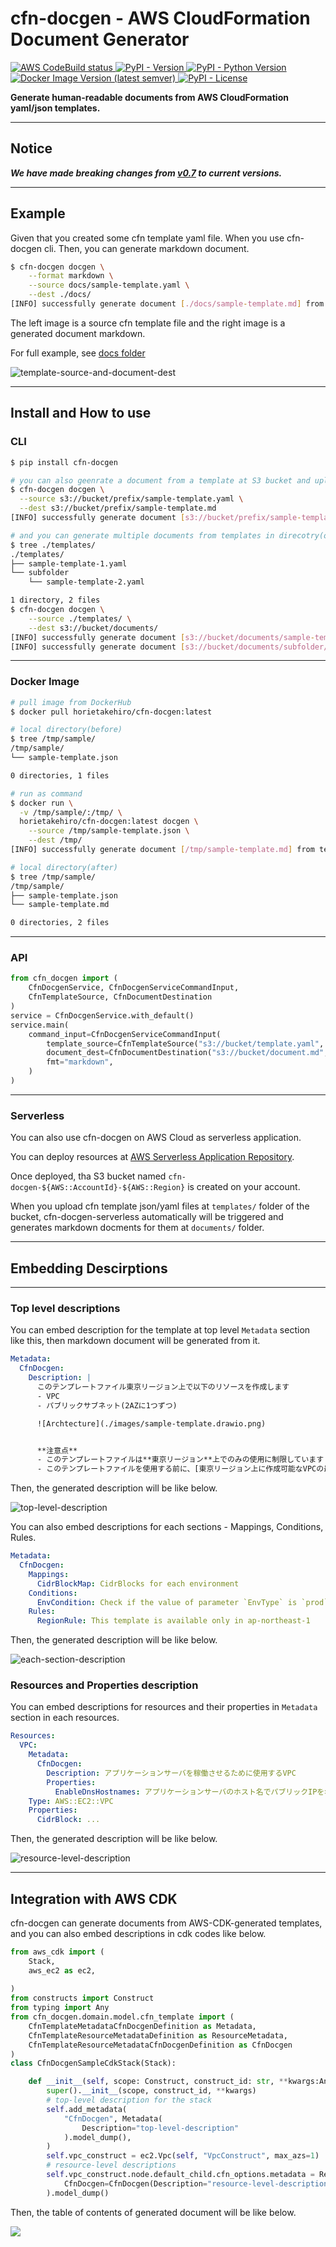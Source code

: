 # cfn-docgen - AWS CloudFormation Document Generator

<p align="left">
    <a href="https://pypi.org/project/cfn-docgen/">
        <img alt="AWS CodeBuild status" src="https://codebuild.ap-northeast-1.amazonaws.com/badges?uuid=eyJlbmNyeXB0ZWREYXRhIjoiOXljK25KclpqNzR3Zks0TFRQYTJvMWIvblNnenFDMDA4Z05NQitRUDI0aHZhMGNvckU2MWMrbkpMcVBBZldVQ1hSWHp0RVpuSkI4dE5wRWMxTm1HL0tjPSIsIml2UGFyYW1ldGVyU3BlYyI6IkRGMjUzSHZKMStNdWsxUFUiLCJtYXRlcmlhbFNldFNlcmlhbCI6MX0%3D&branch=release">
    </a>
    <a href="https://pypi.org/project/cfn-docgen/">
        <img alt="PyPI - Version" src="https://img.shields.io/pypi/v/cfn-docgen">
    </a>
    <a href="https://pypi.org/project/cfn-docgen/">
        <img alt="PyPI - Python Version" src="https://img.shields.io/pypi/pyversions/cfn-docgen">
    </a>
    <a href="https://pypi.org/project/cfn-docgen/">
        <img alt="Docker Image Version (latest semver)" src="https://img.shields.io/docker/v/horietakehiro/cfn-docgen?label=docker">
    </a>
    <a href="https://pypi.org/project/cfn-docgen/">
        <img alt="PyPI - License" src="https://img.shields.io/pypi/l/cfn-docgen">
    </a>
</p>


**Generate human-readable documents from AWS CloudFormation yaml/json templates.**

---

## Notice

***We have made breaking changes from [v0.7](https://github.com/horietakehiro/cfn-docgen/tree/v0.7) to current versions.***

---

## Example

Given that you created some cfn template yaml file. When you use cfn-docgen cli. Then, you can generate markdown document. 

```Bash
$ cfn-docgen docgen \
    --format markdown \
    --source docs/sample-template.yaml \
    --dest ./docs/
[INFO] successfully generate document [./docs/sample-template.md] from template [docs/sample-template.yaml]
```

The left image is a source cfn template file and the right image is a generated document markdown.

For full example, see [docs folder](./docs/)

![template-source-and-document-dest](./docs/images/source-template-and-dest-document.png)

---

## Install and How to use

### CLI

```Bash
$ pip install cfn-docgen

# you can also geenrate a document from a template at S3 bucket and upload it directory.
$ cfn-docgen docgen \
  --source s3://bucket/prefix/sample-template.yaml \
  --dest s3://bucket/prefix/sample-template.md
[INFO] successfully generate document [s3://bucket/prefix/sample-template.md] from template [s3://bucket/prefix/sample-template.yaml]

# and you can generate multiple documents from templates in direcotry(or s3 bucket prefix) at once
$ tree ./templates/
./templates/
├── sample-template-1.yaml
└── subfolder
    └── sample-template-2.yaml

1 directory, 2 files
$ cfn-docgen docgen \
    --source ./templates/ \
    --dest s3://bucket/documents/
[INFO] successfully generate document [s3://bucket/documents/sample-template-1.md] from template [./templates/sample-template-1.yaml]
[INFO] successfully generate document [s3://bucket/documents/subfolder/sample-template-2.md] from template [./templates/subfolder/sample-template-2.yaml]
```

---

### Docker Image

```Bash
# pull image from DockerHub
$ docker pull horietakehiro/cfn-docgen:latest

# local directory(before)
$ tree /tmp/sample/
/tmp/sample/
└── sample-template.json

0 directories, 1 files

# run as command
$ docker run \
  -v /tmp/sample/:/tmp/ \
  horietakehiro/cfn-docgen:latest docgen \
    --source /tmp/sample-template.json \
    --dest /tmp/
[INFO] successfully generate document [/tmp/sample-template.md] from template [/tmp/sample-template.json]

# local directory(after)
$ tree /tmp/sample/
/tmp/sample/
├── sample-template.json
└── sample-template.md

0 directories, 2 files
```

---

### API

```python
from cfn_docgen import (
    CfnDocgenService, CfnDocgenServiceCommandInput,
    CfnTemplateSource, CfnDocumentDestination
)
service = CfnDocgenService.with_default()
service.main(
    command_input=CfnDocgenServiceCommandInput(
        template_source=CfnTemplateSource("s3://bucket/template.yaml", service.context),
        document_dest=CfnDocumentDestination("s3://bucket/document.md", service.context),
        fmt="markdown",
    )
)
```

---

### Serverless

You can also use cfn-docgen on AWS Cloud as serverless application.

You can deploy resources at [AWS Serverless Application Repository](https://ap-northeast-1.console.aws.amazon.com/lambda/home?region=ap-northeast-1#/create/app?applicationId=arn:aws:serverlessrepo:ap-northeast-1:382098889955:applications/cfn-docgen-serverless).

Once deployed, tha S3 bucket named `cfn-docgen-${AWS::AccountId}-${AWS::Region}` is created on your account.

When you upload cfn template json/yaml files at `templates/` folder of the bucket, cfn-docgen-serverless automatically will be triggered and generates markdown docments for them at `documents/` folder.

---

## Embedding Descirptions

---

### Top level descriptions

You can embed description for the template at top level `Metadata` section like this, then markdown document will be generated from it.

```Yaml
Metadata:
  CfnDocgen:
    Description: |
      このテンプレートファイル東京リージョン上で以下のリソースを作成します
      - VPC
      - パブリックサブネット(2AZに1つずつ)

      ![Archtecture](./images/sample-template.drawio.png)


      **注意点**
      - このテンプレートファイルは**東京リージョン**上でのみの使用に制限しています
      - このテンプレートファイルを使用する前に、[東京リージョン上に作成可能なVPCの最大数の設定](https://ap-northeast-1.console.aws.amazon.com/servicequotas/home/services/vpc/quotas/L-F678F1CE)を確認することを推奨します(デフォルトは5VPC)**
```

Then, the generated description will be like below.

![top-level-description](./docs/images/top-level-description.png)

You can also embed descriptions for each sections - Mappings, Conditions, Rules.

```Yaml
Metadata:
  CfnDocgen:
    Mappings:
      CidrBlockMap: CidrBlocks for each environment
    Conditions:
      EnvCondition: Check if the value of parameter `EnvType` is `prod`
    Rules:
      RegionRule: This template is available only in ap-northeast-1
```

Then, the generated description will be like below.

![each-section-description](./docs/images/each-section-description.png)

### Resources and Properties description

You can embed descriptions for resources and their properties in `Metadata` section in each resources.

```Yaml
Resources: 
  VPC:
    Metadata:
      CfnDocgen:
        Description: アプリケーションサーバを稼働させるために使用するVPC
        Properties:
          EnableDnsHostnames: アプリケーションサーバのホスト名でパブリックIPを名前解決できるように有効化する
    Type: AWS::EC2::VPC
    Properties: 
      CidrBlock: ...
```

Then, the generated description will be like below.

![resource-level-description](./docs/images/resource-level-description.png)

---

## Integration with AWS CDK

cfn-docgen can generate documents from AWS-CDK-generated templates, and you can also embed descriptions in cdk codes like below.

```Python
from aws_cdk import (
    Stack,
    aws_ec2 as ec2,
    
)
from constructs import Construct
from typing import Any
from cfn_docgen.domain.model.cfn_template import (
    CfnTemplateMetadataCfnDocgenDefinition as Metadata,
    CfnTemplateResourceMetadataDefinition as ResourceMetadata,
    CfnTemplateResourceMetadataCfnDocgenDefinition as CfnDocgen
)
class CfnDocgenSampleCdkStack(Stack):

    def __init__(self, scope: Construct, construct_id: str, **kwargs:Any) -> None:
        super().__init__(scope, construct_id, **kwargs)
        # top-level description for the stack
        self.add_metadata(
            "CfnDocgen", Metadata(
                Description="top-level-description"
            ).model_dump(),
        )
        self.vpc_construct = ec2.Vpc(self, "VpcConstruct", max_azs=1)
        # resource-level descriptions
        self.vpc_construct.node.default_child.cfn_options.metadata = ResourceMetadata(
            CfnDocgen=CfnDocgen(Description="resource-level-description")
        ).model_dump()

```

Then, the table of contents of generated document will be like below.

![](./docs/images/table-of-contents-from-cdk-generated-template.png)